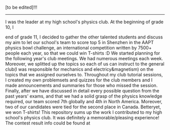 

[to be edited]!!!



---

I was the leader at my high school's physics club. At the beginning of grade 10, I 

end of grade 11, I decided to gather the other talented students and discuss my aim to let our school's team to score top 5 in Shenzhen in the AAPT physics bowl challenge, an international competition written by 7500+ people each year, so that we could win T-shirts :D We started planning for the following year's club meetings. We had numerous meetings each week. Moreover, we splitted up the topics so each of us can instruct to the general club(I was responsible for mechanics and electricy&magnetism) on the topics that we assigned ourselves to. Throughout my club tutorial sessions, I created my own problemsets and quizzes for the club members and I made announcements and summaries for those who missed the session. Finally, after we have discussed in detail every possible question from the past years' exams, and that we had a solid grasp of the physics knowledge required, our team scored 7th globally and 4th in North America. Moreover, two of our candidates were tied for the second place in Canada. Betteryet, we won T-shirts! This repository sums up the work I contributed to my high school's physics club. It was definitely a memorable/pleasing experience! The contest result info could be found at
